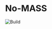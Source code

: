 # No-MASS


![Build](https://magnum.travis-ci.com/jacoblchapman/No-MASS.svg?token=hNH6EHukhSBPUpNQNYH3&branch=Master "build")

